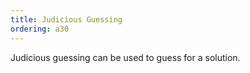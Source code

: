 ```yaml
---
title: Judicious Guessing
ordering: a30
---
```


Judicious guessing can be used to guess for a solution.
